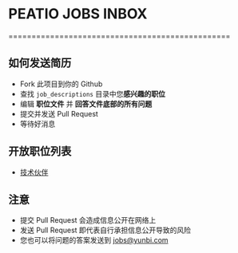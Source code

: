 # PEATIO JOBS INBOX
================================================

## 如何发送简历

- Fork 此项目到你的 Github
- 查找 `job_descriptions` 目录中您**感兴趣的职位**
- 编辑 **职位文件** 并 **回答文件底部的所有问题**
- 提交并发送 Pull Request
- 等待好消息

## 开放职位列表

* [技术伙伴](./job_descriptions/tech_mate.markdown)

## 注意

* 提交 Pull Request 会造成信息公开在网络上
* 发送 Pull Request 即代表自行承担信息公开导致的风险
* 您也可以将问题的答案发送到 [jobs@yunbi.com](mailto:jobs@peatio.com)
